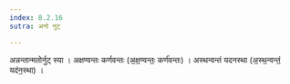 ```yaml
---
index: 8.2.16
sutra: अनो नुट्

---
```

 अन्नन्तान्मतोर्नुट् स्या । अक्षण्वन्तः कर्णवन्तः (अ॒क्ष॒ण्वन्तः॒ कर्ण॑वन्तः) । अस्थन्वन्तं यदनस्था (अ॒स्थ॒न्वन्तं॒ यद॑न॒स्था) ।